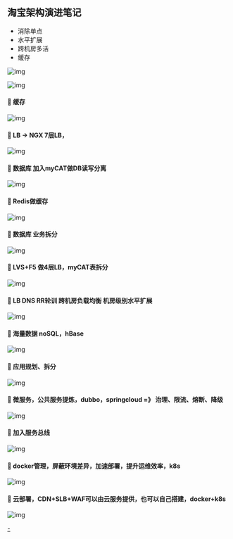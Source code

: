 
## 淘宝架构演进笔记

 - 消除单点
 - 水平扩展
 - 跨机房多活
 - 缓存

![img](imgs/t1.jpg)

![img](imgs/t2.jpg)

#### :whale: 缓存
![img](imgs/t3.jpg)

#### :whale: LB -> NGX 7层LB， 
![img](imgs/t4.jpg)

#### :whale: 数据库 加入myCAT做DB读写分离
![img](imgs/t5.jpg)

#### :whale: Redis做缓存
![img](imgs/t6.jpg)

#### :whale: 数据库 业务拆分
![img](imgs/t7.jpg)

#### :whale: LVS+F5 做4层LB，myCAT表拆分
![img](imgs/t8.jpg)

#### :whale: LB DNS RR轮训 跨机房负载均衡 机房级别水平扩展
![img](imgs/t9.jpg)

#### :whale: 海量数据 noSQL，hBase
![img](imgs/t10.jpg)

#### :whale: 应用规划、拆分
![img](imgs/t11.jpg)

#### :whale: 微服务，公共服务提炼，dubbo，springcloud =》 治理、限流、熔断、降级
![img](imgs/t12.jpg)

#### :whale: 加入服务总线
![img](imgs/t13.jpg)

#### :whale: docker管理，屏蔽环境差异，加速部署，提升运维效率，k8s
![img](imgs/t14.jpg)

#### :whale: 云部署，CDN+SLB+WAF可以由云服务提供，也可以自己搭建，docker+k8s
![img](imgs/t15.jpg)




[-](https://zhuanlan.zhihu.com/p/69421196)

